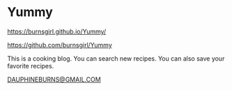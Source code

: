 # Yummy

https://burnsgirl.github.io/Yummy/

https://github.com/burnsgirl/Yummy

This is a cooking blog. You can search new recipes. You can also save your favorite recipes.

DAUPHINEBURNS@GMAIL.COM